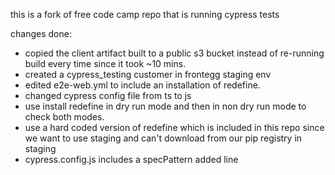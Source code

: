 this is a fork of free code camp repo that is running cypress tests

changes done:
- copied the client artifact built to a public s3 bucket instead of re-running build every time since it took ~10 mins.
- created a cypress_testing customer in frontegg staging env
- edited e2e-web.yml to include an installation of redefine.
- changed cypress config file from ts to js
- use install redefine in dry run mode and then in non dry run mode to check both modes.
- use a hard coded version of redefine which is included in this repo since we want to use staging and can't download from our pip registry in staging
- cypress.config.js includes a specPattern
    added line
